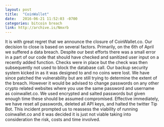 ```yaml
---
layout: post
title:  "CoinWallet"
date:   2016-06-21 11:52:03 -0700
categories: bitcoin breach
link: http://archive.is/Nmxrb
---
```

It is with great regret that we announce the closure of CoinWallet.co.
Our decision to close is based on several factors. Primarily, on the 6th of April we suffered a data breach.
Despite our best efforts there was a small error in a part of our code that should have checked and sanitized user input on a recently added function. Checks were in place but the check was then subsequently not used to block the database call.
Our backup security system kicked in as it was designed to and no coins were lost. We have since patched the vulnerability but are still trying to determine the extent of the breach. However it would be advised to change passwords on any other crypto related websites where you use the same password and username as coinwallet.co. We used encrypted and salted passwords but given enough time these should be assumed compromised.
Effective immediately, we have reset all passwords, deleted all API keys, and halted the twitter Tip Bot.
This incident prompted us to reassess the viability of running coinwallet.co and it was decided it is just not viable taking into consideration the risk, costs and time involved.
